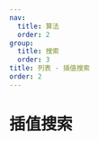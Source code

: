 ```yaml
---
nav:
  title: 算法
  order: 2
group:
  title: 搜索
  order: 3
title: 列表 - 插值搜索
order: 2
---
```


# 插值搜索
